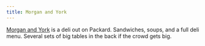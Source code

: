 ```yaml
---
title: Morgan and York
---
```

[Morgan and York] is a deli out on Packard. Sandwiches, soups,
and a full deli menu. Several sets of big tables in the back
if the crowd gets big.

[Morgan and York]:https://www.morganandyork.co/
